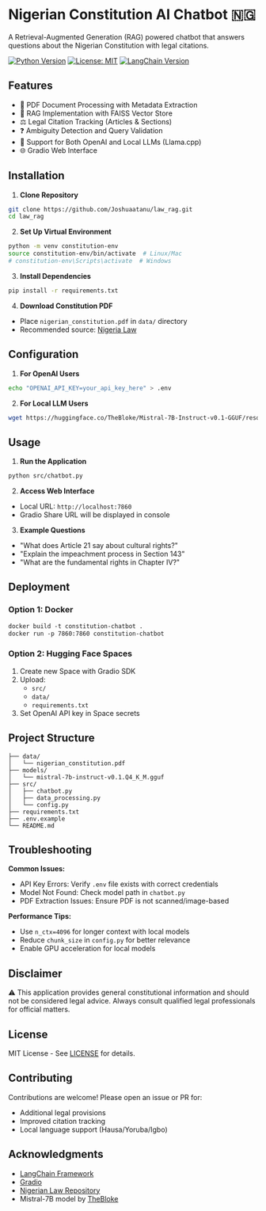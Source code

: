 

# Nigerian Constitution AI Chatbot 🇳🇬

A Retrieval-Augmented Generation (RAG) powered chatbot that answers questions about the Nigerian Constitution with legal citations.

[![Python Version](https://img.shields.io/badge/python-3.8%2B-blue)](https://www.python.org/)
[![License: MIT](https://img.shields.io/badge/License-MIT-yellow.svg)](https://opensource.org/licenses/MIT)
[![LangChain Version](https://img.shields.io/badge/LangChain-0.2.x-green)](https://python.langchain.com/)

## Features

- 📄 PDF Document Processing with Metadata Extraction
- 🧠 RAG Implementation with FAISS Vector Store
- ⚖️ Legal Citation Tracking (Articles & Sections)
- ❓ Ambiguity Detection and Query Validation
- 🤖 Support for Both OpenAI and Local LLMs (Llama.cpp)
- 🌐 Gradio Web Interface

## Installation

1. **Clone Repository**

```bash
git clone https://github.com/Joshuaatanu/law_rag.git
cd law_rag
```

2. **Set Up Virtual Environment**
```bash
python -m venv constitution-env
source constitution-env/bin/activate  # Linux/Mac
# constitution-env\Scripts\activate  # Windows
```

3. **Install Dependencies**
```bash
pip install -r requirements.txt
```

4. **Download Constitution PDF**
- Place `nigerian_constitution.pdf` in `data/` directory
- Recommended source: [Nigeria Law](https://www.nigeria-law.org/ConstitutionOfTheFederalRepublicOfNigeria.htm)

## Configuration

1. **For OpenAI Users**
```bash
echo "OPENAI_API_KEY=your_api_key_here" > .env
```

2. **For Local LLM Users**
```bash
wget https://huggingface.co/TheBloke/Mistral-7B-Instruct-v0.1-GGUF/resolve/main/mistral-7b-instruct-v0.1.Q4_K_M.gguf -O models/
```

## Usage

1. **Run the Application**
```bash
python src/chatbot.py
```

2. **Access Web Interface**
- Local URL: `http://localhost:7860`
- Gradio Share URL will be displayed in console

3. **Example Questions**
- "What does Article 21 say about cultural rights?"
- "Explain the impeachment process in Section 143"
- "What are the fundamental rights in Chapter IV?"

## Deployment

### **Option 1: Docker**
```dockerfile
docker build -t constitution-chatbot .
docker run -p 7860:7860 constitution-chatbot
```

### **Option 2: Hugging Face Spaces**
1. Create new Space with Gradio SDK
2. Upload:
   - `src/`
   - `data/`
   - `requirements.txt`
3. Set OpenAI API key in Space secrets

## Project Structure
```
├── data/
│   └── nigerian_constitution.pdf
├── models/
│   └── mistral-7b-instruct-v0.1.Q4_K_M.gguf
├── src/
│   ├── chatbot.py
│   ├── data_processing.py
│   └── config.py
├── requirements.txt
├── .env.example
└── README.md
```

## Troubleshooting

**Common Issues:**
- API Key Errors: Verify `.env` file exists with correct credentials
- Model Not Found: Check model path in `chatbot.py`
- PDF Extraction Issues: Ensure PDF is not scanned/image-based

**Performance Tips:**
- Use `n_ctx=4096` for longer context with local models
- Reduce `chunk_size` in `config.py` for better relevance
- Enable GPU acceleration for local models

## Disclaimer

⚠️ This application provides general constitutional information and should not be considered legal advice. Always consult qualified legal professionals for official matters.

## License

MIT License - See [LICENSE](LICENSE) for details.

## Contributing

Contributions are welcome! Please open an issue or PR for:
- Additional legal provisions
- Improved citation tracking
- Local language support (Hausa/Yoruba/Igbo)

## Acknowledgments
- [LangChain Framework](https://python.langchain.com/)
- [Gradio](https://www.gradio.app/)
- [Nigerian Law Repository](https://www.nigeria-law.org)
- Mistral-7B model by [TheBloke](https://huggingface.co/TheBloke)
```

